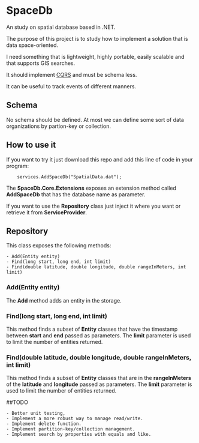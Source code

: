 # SpaceDb

An study on spatial database based in .NET.

The purpose of this project is to study how to implement a solution that is data space-oriented.

I need something that is lightweight, highly portable, easily scalable and that supports GIS searches.

It should implement [CQRS](https://martinfowler.com/bliki/CQRS.html) and must be schema less.

It can be useful to track events of different manners.

## Schema
No schema should be defined. At most we can define some sort of data organizations by partion-key or collection.

## How to use it

If you want to try it just download this repo and add this line of code in your program:

```
    services.AddSpaceDb("SpatialData.dat");
```

The **SpaceDb.Core.Extensions** exposes an extension method called **AddSpaceDb** that has the database name as parameter.

If you want to use the **Repository** class just inject it where you want or retrieve it from **ServiceProvider**.

## Repository

This class exposes the following methods:

    - Add(Entity entity)
    - Find(long start, long end, int limit)
    - Find(double latitude, double longitude, double rangeInMeters, int limit)

### Add(Entity entity)

The **Add** method adds an entity in the storage.

### Find(long start, long end, int limit)

This method finds a subset of **Entity** classes that have the timestamp between **start** and **end** passed as parameters.
The **limit** parameter is used to limit the number of entities returned.

### Find(double latitude, double longitude, double rangeInMeters, int limit)

This method finds a subset of **Entity** classes that are in the **rangeInMeters** of the **latitude** and **longitude** passed as parameters.
The **limit** parameter is used to limit the number of entities returned.

##TODO

    - Better unit testing,
    - Implement a more robust way to manage read/write.
    - Implement delete function.
    - Implement partition-key/collection management.
    - Implement search by properties with equals and like.